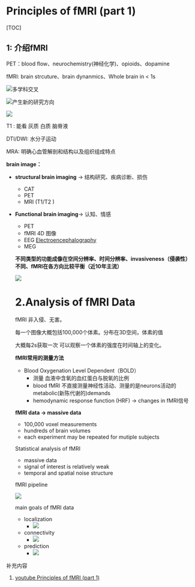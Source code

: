 # Principles of fMRI (part 1)

[TOC]



## 1: 介绍fMRI

PET：blood flow、neurochemistry(神经化学)、opioids、dopamine

fMRI: brain strcuture、brain dynanmics、Whole brain in < 1s

![多学科交叉](http://file.sdnu.tech/54c3274d-fc24-bde3-5ef5-4da5ec890e8c.png)





![产生新的研究方向](http://file.sdnu.tech/a6ce3a6f-e9a5-a154-8d94-48a65ee14898.png)

![](http://file.sdnu.tech/b944a288-fdc0-1d04-807b-b707ace59ff7.png)

T1 : 能看 灰质 白质  脑脊液

DTI/DWI: 水分子运动

MRA: 明确心血管解剖和结构以及组织组成特点

**brain image：**

- **structural brain imaging**  -> 结构研究、疾病诊断、损伤 

  - CAT 
  - PET
  - MRI (T1/T2 )

- **Functional brain imaging**-> 认知、情感

  - PET
  - fMRI 4D 图像 
  - EEG  [Electroencephalography](https://en.wikipedia.org/wiki/Electroencephalography)
  - MEG

  **不同类型的功能成像在空间分辨率、时间分辨率、invasiveness（侵袭性）不同、fMRI在各方向比较平衡（近10年主流）**

  ![](http://file.sdnu.tech/fc57cf6b-a3d3-5f83-3c62-e0a6ff193755.png)

  # 2.Analysis of fMRI Data

  fMRI 非入侵、无害。

  每一个图像大概包括100,000个体素。分布在3D空间，体素的值

  大概每2s获取一次 可以观察一个体素的强度在时间轴上的变化。

  **fMRI常用的测量方法**

  - Blood Oxygenation Level Dependent（BOLD） 
    - 测量 血液中含氧的血红蛋白与脱氧的比例
    - blood fMRI 不直接测量神经性活动、测量的是neurons活动的metabolic(新陈代谢的)demands
    - hemodynamic response function (HRF)  -> changes in fMRI信号 

  **fMRI data -> massive data**

  - 100,000 voxel measurements
  - hundreds of brain volumes
  - each experiment may be repeated for mutiple subjects

  Statistical analysis of fMRI

  - massive data
  - signal of interest is relatively weak
  - temporal and spatial noise structure

  fMRI pipeline

  ![](http://file.sdnu.tech/1ab378ee-71f0-39b1-236f-de37db869274.png)

  main goals of fMRI data

  - localization 
    - ![](http://file.sdnu.tech/1cf5a458-904d-3404-2f1d-9b7212996461.png)
  - connectivity
    - ![](http://file.sdnu.tech/5f030e7e-5ba0-3049-d0df-7540486c8d28.png)
  - prediction 
    - ![](http://file.sdnu.tech/53d8048a-0190-c8fc-0911-684e6f9f8ee2.png)

补充内容

  1. [youtube  Principles of fMRI (part 1)](https://www.youtube.com/watch?v=ZL-Tr1KSMKY&list=PLfXA4opIOVrGHncHRxI3Qa5GeCSudwmxM)


